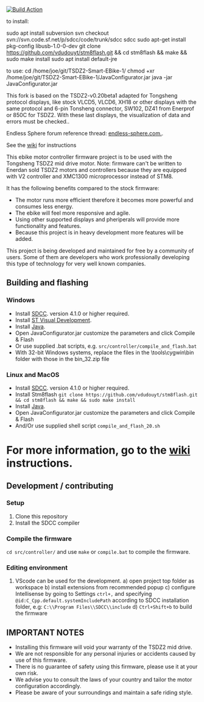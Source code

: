 [![Build Action](../../actions/workflows/build.yaml/badge.svg)](../../actions/workflows/build.yaml)

to install:

sudo apt install subversion
svn checkout svn://svn.code.sf.net/p/sdcc/code/trunk/sdcc sdcc
sudo apt-get install pkg-config libusb-1.0-0-dev
git clone https://github.com/vdudouyt/stm8flash.git && cd stm8flash && make && sudo make install
sudo apt install default-jre

to use:
cd /home/joe/git/TSDZ2-Smart-EBike-1/
chmod +xr /home/joe/git/TSDZ2-Smart-EBike-1/JavaConfigurator.jar
java -jar JavaConfigurator.jar

This fork is based on the TSDZ2-v0.20beta1 adapted for Tongsheng protocol displays, like stock VLCD5, VLCD6, XH18 or other displays with the same protocol and 6-pin Tonsheng connector, SW102, DZ41 from Enerprof or 850C for TSDZ2.
With these last displays, the visualization of data and errors must be checked..

Endless Sphere forum reference thread: [endless-sphere.com.](https://endless-sphere.com/forums/viewtopic.php?f=30&t=110682).

See the [wiki](https://github.com/emmebrusa/TSDZ2-Smart-EBike-1/wiki) for instructions

This ebike motor controller firmware project is to be used with the Tongsheng TSDZ2 mid drive motor.
Note: firmware can't be written to Enerdan sold TSDZ2 motors and controllers because they are equipped with V2 controller and XMC1300 microprocessor instead of STM8.

It has the following benefits compared to the stock firmware:
* The motor runs more efficient therefore it becomes more powerful and consumes less energy.
* The ebike will feel more responsive and agile.
* Using other supported displays and pheriperals will provide more functionality and features.
* Because this project is in heavy development more features will be added.

This project is being developed and maintained for free by a community of users. Some of them are developers who work professionally developing this type of technology for very well known companies.

## Building and flashing
### Windows 
- Install [SDCC](http://sdcc.sourceforge.net/index.php#Download).
  version 4.1.0 or higher required.
- Install [ST Visual Development](http://www.st.com/en/development-tools/stvd-stm8.html).
- Install [Java](https://www.java.com/endownload/).
- Open JavaConfigurator.jar customize the parameters and click Compile & Flash
- Or use supplied .bat scripts, e.g. `src/controller/compile_and_flash.bat` 
- With 32-bit Windows systems, replace the files in the \tools\cygwin\bin folder with those in the bin_32.zip file

### Linux and MacOS
- Install [SDCC](http://sdcc.sourceforge.net/index.php#Download).
  version 4.1.0 or higher required.
- Install Stm8flash `git clone https://github.com/vdudouyt/stm8flash.git && cd stm8flash && make && sudo make install`
- Install [Java](https://www.java.com/endownload/).
- Open JavaConfigurator.jar customize the parameters and click Compile & Flash
- And/Or use supplied shell script `compile_and_flash_20.sh` 

# For more information, go to the [wiki](https://github.com/emmebrusa/TSDZ2-Smart-EBike-1/wiki) instructions.

## Development / contributing
### Setup
1. Clone this repository
2. Install the SDCC compiler

### Compile the firmware
`cd src/controller/` and use `make` or `compile.bat` to compile the firmware.

### Editing environment
1. VScode can be used for the development.
  a) open project top folder as workspace
  b) install extensions from recommended popup
  c) configure Intellisense by going to Settings `ctrl+,` and specifying `@id:C_Cpp.default.systemIncludePath` according to SDCC installation folder, e.g: `C:\\Program Files\\SDCC\\include`
  d) `Ctrl+Shift+b` to build the firmware


## IMPORTANT NOTES
* Installing this firmware will void your warranty of the TSDZ2 mid drive.
* We are not responsible for any personal injuries or accidents caused by use of this firmware.
* There is no guarantee of safety using this firmware, please use it at your own risk.
* We advise you to consult the laws of your country and tailor the motor configuration accordingly.
* Please be aware of your surroundings and maintain a safe riding style.
